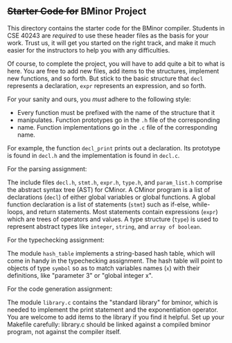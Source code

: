 ~~Starter Code for~~ BMinor Project
-------------------------------

This directory contains the starter code for the BMinor compiler. Students in
CSE 40243 are *required* to use these header files as the basis for your work.
Trust us, it will get you started on the right track, and make it much easier
for the instructors to help you with any difficulties.

Of course, to complete the project, you will have to add quite a bit to what is
here.  You are free to add new files, add items to the structures, implement
new functions, and so forth.  But stick to the basic structure that `decl`
represents a declaration, `expr` represents an expression, and so forth.

For your sanity and ours, you *must* adhere to the following style:

- Every function must be prefixed with the name of the structure that it
- manipulates. Function prototypes go in the `.h` file of the corresponding
- name. Function implementations go in the `.c` file of the corresponding name.

For example, the function `decl_print` prints out a declaration. Its prototype
is found in `decl.h` and the implementation is found in `decl.c`.

For the parsing assignment:

The include files `decl.h`, `stmt.h`, `expr.h`, `type.h`, and `param_list.h`
comprise the abstract syntax tree (AST) for CMinor. A CMinor program is a list
of declarations (`decl`) of either global variables or global functions.  A
global function declaration is a list of statements (`stmt`) such as if-else,
while-loops, and return statements.  Most statements contain expressions
(`expr`) which are trees of operators and values.  A type structure (`type`) is
used to represent abstract types like `integer`, `string`, and `array of
boolean`.

For the typechecking assignment:

The module `hash_table` implements a string-based hash table, which will come
in handy in the typechecking assignment. The hash table will point to objects
of type `symbol` so as to match variables names (`x`) with their definitions,
like "parameter 3" or "global integer x".

For the code generation assignment:

The module `library.c` contains the "standard library" for bminor, which is
needed to implement the print statement and the exponentiation operator.  You
are welcome to add items to the library if you find it helpful.  Set up your
Makefile carefully: library.c should be linked against a compiled bminor
program, not against the compiler itself.

